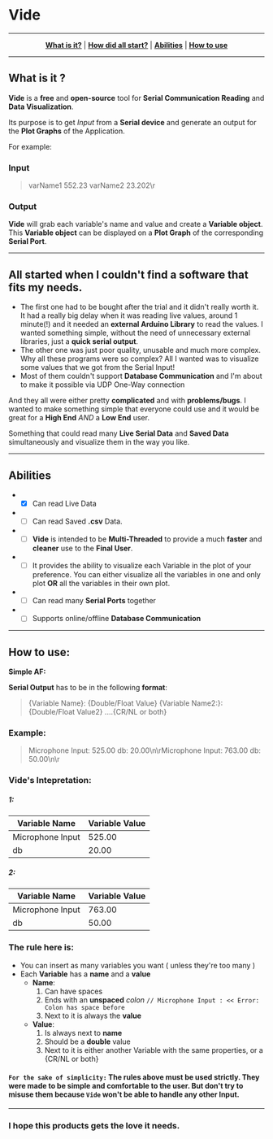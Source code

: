 # Vide
-----

<p align="center">
    <a href="https://github.com/general656/Vide/blob/master/README.md#what-is-it"><b>What is it?</b></a> | 
    <a href="https://github.com/general656/Vide/blob/master/README.md#all-started-when-i-couldnt-find-a-software-that-fits-my-needs"><b>How did all start?</b></a> |
    <a href="https://github.com/general656/Vide/blob/master/README.md#abilities"><b>Abilities</b></a> |
    <a href="https://github.com/general656/Vide/blob/master/README.md#how-to-use"><b>How to use</b></a>
</p>

----
## What is it ?
**Vide** is a **free** and **open-source** tool for **Serial Communication Reading** and **Data Visualization**. 

Its purpose is to get _Input_ from a **Serial device** and generate an output for the **Plot Graphs** of the Application.

For example:
### Input
> varName1 552.23 varName2 23.202\r
### Output
**Vide** will grab each variable's name and value and create a **Variable object**. This **Variable object** can be displayed on a **Plot Graph** of the corresponding **Serial Port**.

---------------

## All started when I couldn't find a software that fits my needs. 
* The first one had to be bought after the trial and it didn't really worth it. It had a really big delay when it was reading live values, around 1 minute(!) and it needed an **external Arduino Library** to read the values. I wanted something simple, without the need of unnecessary external libraries, just a **quick serial output**.
* The other one was just poor quality, unusable and much more complex. Why all these programs were so complex? All I wanted was to visualize some values that we got from the Serial Input!
* Most of them couldn't support **Database Communication** and I'm about to make it possible via UDP One-Way connection

And they all were either pretty **complicated** and with **problems/bugs**. I wanted to make something simple that everyone could use and it would be great for a **High End** *AND* a **Low End** user. 

Something that could read many **Live Serial Data** and **Saved Data** simultaneously and visualize them in the way you like.

---------
## Abilities

* - [x] Can read Live Data
* - [ ] Can read Saved **.csv** Data.
* - [ ] **Vide** is intended to be **Multi-Threaded** to provide a much **faster** and **cleaner** use to the **Final User**. 
* - [ ] It provides the ability to visualize each Variable in the plot of your preference. You can either visualize all the variables in one and only plot **OR** all the variables in their own plot.
* - [ ] Can read many **Serial Ports** together
* - [ ] Supports online/offline **Database Communication**

---------
## How to use:

**Simple AF:**

**Serial Output** has to be in the following **format**:
> {Variable Name}: {Double/Float Value} {Variable Name2:}: {Double/Float Value2} ....{CR/NL or both}

### Example:
> Microphone Input: 525.00 db: 20.00\n\rMicrophone Input: 763.00 db: 50.00\n\r

### Vide's Intepretation:
##### 1:
Variable Name | Variable Value |
--------------|----------------|
Microphone Input | 525.00
db | 20.00

##### 2:
Variable Name | Variable Value |
--------------|----------------|
Microphone Input | 763.00
db | 50.00

### The rule here is:
* You can insert as many variables you want ( unless they're too many )
* Each **Variable** has a **name** and a **value**
  * **Name**: 
    1. Can have spaces
    1. Ends with an **unspaced** *colon* `// Microphone Input : << Error: Colon has space before`
    1. Next to it is always the **value**
  * **Value**:
    1. Is always next to **name**
    1. Should be a **double** value
    1. Next to it is either another Variable with the same properties, or a {CR/NL or both}

#### `For the sake of simplicity:` The rules above must be used strictly. They were made to be simple and comfortable to the user. But don't try to misuse them because `Vide` won't be able to handle any other Input. 

---------
### I hope this products gets the love it needs.
